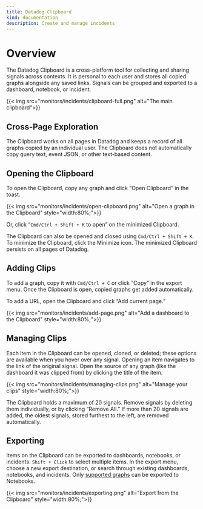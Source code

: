 ```yaml
---
title: Datadog Clipboard
kind: documentation
description: Create and manage incidents
---
```


# Overview

The Datadog Clipboard is a cross-platform tool for collecting and sharing signals across contexts. It is personal to each user and stores all copied graphs alongside any saved links. Signals can be grouped and exported to a dashboard, notebook, or incident.

{{< img src="monitors/incidents/clipboard-full.png" alt="The main clipboard">}}

## Cross-Page Exploration

The Clipboard works on all pages in Datadog and keeps a record of all graphs copied by an individual user. The Clipboard does not automatically copy query text, event JSON, or other text-based content.

## Opening the Clipboard

To open the Clipboard, copy any graph and click “Open Clipboard” in the toast.

{{< img src="monitors/incidents/open-clipboard.png" alt="Open a graph in the Clipboard"  style="width:80%;">}}

Or, click “`Cmd/Ctrl + Shift + K` to open” on the minimized Clipboard.

The Clipboard can also be opened and closed using `Cmd/Ctrl + Shift + K`. To minimize the Clipboard, click the Minimize icon. The minimized Clipboard persists on all pages of Datadog.

## Adding Clips

To add a graph, copy it with `Cmd/Ctrl + C` or click “Copy” in the export menu. Once the Clipboard is open, copied graphs get added automatically.

To add a URL, open the Clipboard and click “Add current page.”

{{< img src="monitors/incidents/add-page.png" alt="Add a dashboard to the Clipboard"  style="width:80%;">}}

## Managing Clips

Each item in the Clipboard can be opened, cloned, or deleted; these options are available when you hover over any signal. Opening an item navigates to the link of the original signal. Open the source of any graph (like the dashboard it was clipped from) by clicking the title of the item.

{{< img src="monitors/incidents/managing-clips.png" alt="Manage your clips"  style="width:80%;">}}

The Clipboard holds a maximum of 20 signals. Remove signals by deleting them individually, or by clicking “Remove All.” If more than 20 signals are added, the oldest signals, stored furthest to the left, are removed automatically.

## Exporting

Items on the Clipboard can be exported to dashboards, notebooks, or incidents. `Shift + Click` to select multiple items. In the export menu, choose a new export destination, or search through existing dashboards, notebooks, and incidents. Only [supported graphs][1] can be exported to Notebooks.

{{< img src="monitors/incidents/exporting.png" alt="Export from the Clipboard"  style="width:80%;">}}

[1]: https://docs.datadoghq.com/notebooks/#visualization
